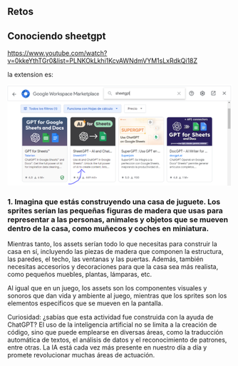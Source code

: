 ## Retos

## Conociendo sheetgpt

https://www.youtube.com/watch?v=0kkeYthTGr0&list=PLNKOkLkhi1KcvAWNdmVYM1sLxRdkQi18Z

la extension es: 

![extension sheetgpt](/imagenes/retos/sheet_gpt_extension.png)


### 1. Imagina que estás construyendo una casa de juguete. Los sprites serían las pequeñas figuras de madera que usas para representar a las personas, animales y objetos que se mueven dentro de la casa, como muñecos y coches en miniatura.

Mientras tanto, los assets serían todo lo que necesitas para construir la casa en sí, incluyendo las piezas de madera que componen la estructura, las paredes, el techo, las ventanas y las puertas. Además, también necesitas accesorios y decoraciones para que la casa sea más realista, como pequeños muebles, plantas, lámparas, etc.

Al igual que en un juego, los assets son los componentes visuales y sonoros que dan vida y ambiente al juego, mientras que los sprites son los elementos específicos que se mueven en la pantalla.

Curiosidad: ¿sabías que esta actividad fue construida con la ayuda de ChatGPT? El uso de la inteligencia artificial no se limita a la creación de código, sino que puede emplearse en diversas áreas, como la traducción automática de textos, el análisis de datos y el reconocimiento de patrones, entre otras. La IA está cada vez más presente en nuestro día a día y promete revolucionar muchas áreas de actuación.